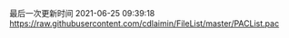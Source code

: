 最后一次更新时间 2021-06-25 09:39:18
https://raw.githubusercontent.com/cdlaimin/FileList/master/PACList.pac

